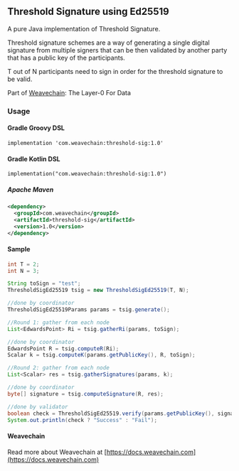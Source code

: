 ## Threshold Signature using Ed25519

A pure Java implementation of Threshold Signature.

Threshold signature schemes are a way of generating a single digital signature from multiple signers that can be then validated by another party that has a public key of the participants.

T out of N participants need to sign in order for the threshold signature to be valid.

Part of [Weavechain](https://weavechain.com): The Layer-0 For Data

### Usage

#### Gradle Groovy DSL

```
implementation 'com.weavechain:threshold-sig:1.0'
```

#### Gradle Kotlin DSL

```
implementation("com.weavechain:threshold-sig:1.0")
```

##### Apache Maven

```xml
<dependency>
  <groupId>com.weavechain</groupId>
  <artifactId>threshold-sig</artifactId>
  <version>1.0</version>
</dependency>
```

#### Sample

```java
int T = 2;
int N = 3;

String toSign = "test";
ThresholdSigEd25519 tsig = new ThresholdSigEd25519(T, N);

//done by coordinator
ThresholdSigEd25519Params params = tsig.generate();

//Round 1: gather from each node
List<EdwardsPoint> Ri = tsig.gatherRi(params, toSign);

//done by coordinator
EdwardsPoint R = tsig.computeR(Ri);
Scalar k = tsig.computeK(params.getPublicKey(), R, toSign);

//Round 2: gather from each node
List<Scalar> res = tsig.gatherSignatures(params, k);

//done by coordinator
byte[] signature = tsig.computeSignature(R, res);

//done by validator
boolean check = ThresholdSigEd25519.verify(params.getPublicKey(), signature, toSign.getBytes(StandardCharsets.UTF_8));
System.out.println(check ? "Success" : "Fail");
```

#### Weavechain

Read more about Weavechain at [https://docs.weavechain.com](https://docs.weavechain.com)
